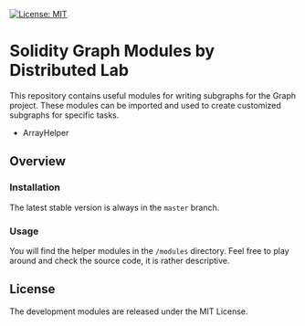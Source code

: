 [![License: MIT](https://img.shields.io/badge/License-MIT-yellow.svg)](https://opensource.org/licenses/MIT)
# Solidity Graph Modules by Distributed Lab

This repository contains useful modules for writing subgraphs for the Graph project. These modules can be imported and used to create customized subgraphs for specific tasks.

- ArrayHelper

## Overview

### Installation

The latest stable version is always in the `master` branch.

### Usage

You will find the helper modules in the `/modules` directory. Feel free to play around and check the source code, it is rather descriptive.


## License

The development modules are released under the MIT License.
